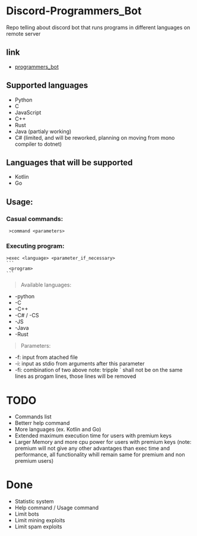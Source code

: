 # Discord-Programmers_Bot
Repo telling about discord bot that runs  programs in different languages on remote server

## link
  * [programmers_bot](https://discord.com/api/oauth2/authorize?client_id=934391097017376778&permissions=8&scope=bot)

## Supported languages
  * Python
  * C
  * JavaScript
  * C++
  * Rust
  * Java (partialy working)
  * C# (limited, and will be reworked, planning on moving from mono compiler to dotnet)
  
## Languages that will be supported
  * Kotlin
  * Go

## Usage:
  ### Casual commands:
```
 >command <parameters>
```
  ### Executing program:
```
>exec <language> <parameter_if_necessary>
```​
 <program>
```​
```
>Available languages:
 * -python
 * -C
 * -C++
 * -C# / -CS
 * -JS
 * -Java
 * -Rust
>Parameters:
 * -f: input from atached file
 * -i: input as stdio from arguments after this parameter
 * -fi: combination of two above
note: tripple ` shall not be on the same lines as progam lines, those lines will be removed

# TODO
 * Commands list
 * Betterr help command
 * More languages (ex. Kotlin and Go)
 * Extended maximum execution time for users with premium keys 
 * Larger Memory and more cpu power for users with premium keys
(note: premium will not give any other advantages than exec time and performance, all functionality whill remain same for premium and non premium users)

# Done 
 * Statistic system
 * Help command / Usage command
 * Limit bots
 * Limit mining exploits
 * Limit spam exploits
